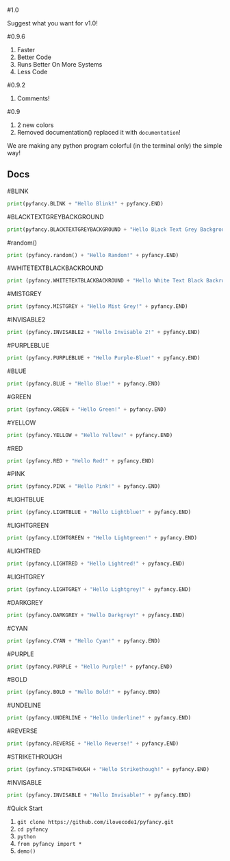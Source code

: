 #1.0

Suggest what you want for v1.0!

#0.9.6

1. Faster
2. Better Code
3. Runs Better On More Systems
4. Less Code

#0.9.2

1. Comments!

#0.9

1. 2 new colors
2. Removed documentation() replaced it with ```documentation```!

We are making any python program colorful (in the terminal only) the simple way!

## Docs

#BLINK

```python
print(pyfancy.BLINK + "Hello Blink!" + pyfancy.END)
```

#BLACKTEXTGREYBACKGROUND

```python
print(pyfancy.BLACKTEXTGREYBACKGROUND + "Hello BLack Text Grey Background!" + pyfancy.END)
```

#random()

```python
print (pyfancy.random() + "Hello Random!" + pyfancy.END)
```

#WHITETEXTBLACKBACKROUND

```python
print (pyfancy.WHITETEXTBLACKBACKROUND + "Hello White Text Black Backround!" + pyfancy.END)
```

#MISTGREY

```python
print (pyfancy.MISTGREY + "Hello Mist Grey!" + pyfancy.END)
```

#INVISABLE2

```python
print (pyfancy.INVISABLE2 + "Hello Invisable 2!" + pyfancy.END)
```

#PURPLEBLUE

```python
print (pyfancy.PURPLEBLUE + "Hello Purple-Blue!" + pyfancy.END)
```

#BLUE

```python
print (pyfancy.BLUE + "Hello Blue!" + pyfancy.END)
```

#GREEN

```python
print (pyfancy.GREEN + "Hello Green!" + pyfancy.END)
```

#YELLOW

```python
print (pyfancy.YELLOW + "Hello Yellow!" + pyfancy.END)
```

#RED

```python
print (pyfancy.RED + "Hello Red!" + pyfancy.END)
```

#PINK

```python
print (pyfancy.PINK + "Hello Pink!" + pyfancy.END)
```

#LIGHTBLUE

```python
print (pyfancy.LIGHTBLUE + "Hello Lightblue!" + pyfancy.END)
```

#LIGHTGREEN

```python
print (pyfancy.LIGHTGREEN + "Hello Lightgreen!" + pyfancy.END)
```

#LIGHTRED

```python
print (pyfancy.LIGHTRED + "Hello Lightred!" + pyfancy.END)
```

#LIGHTGREY

```python
print (pyfancy.LIGHTGREY + "Hello Lightgrey!" + pyfancy.END)
```

#DARKGREY

```python
print (pyfancy.DARKGREY + "Hello Darkgrey!" + pyfancy.END)
```

#CYAN

```python
print (pyfancy.CYAN + "Hello Cyan!" + pyfancy.END)
```

#PURPLE

```python
print (pyfancy.PURPLE + "Hello Purple!" + pyfancy.END)
```

#BOLD

```python
print (pyfancy.BOLD + "Hello Bold!" + pyfancy.END)
```

#UNDELINE

```python
print (pyfancy.UNDERLINE + "Hello Underline!" + pyfancy.END)
```

#REVERSE

```python
print (pyfancy.REVERSE + "Hello Reverse!" + pyfancy.END)
```

#STRIKETHROUGH

```python
print (pyfancy.STRIKETHOUGH + "Hello Strikethough!" + pyfancy.END)
```

#INVISABLE

```python
print (pyfancy.INVISABLE + "Hello Invisable!" + pyfancy.END)
```

#Quick Start

1. ```git clone https://github.com/ilovecode1/pyfancy.git```
2. ```cd pyfancy```
3. ```python```
4. ```from pyfancy import *```
5. ```demo()```
